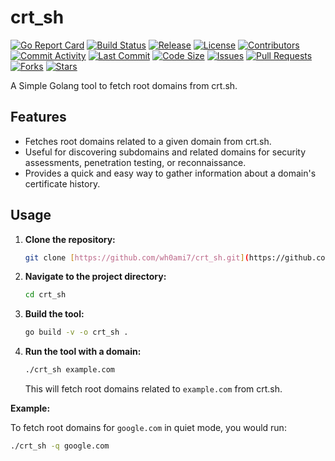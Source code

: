 # crt_sh

[![Go Report Card](https://goreportcard.com/badge/github.com/wh0ami7/crt_sh)](https://goreportcard.com/report/github.com/wh0ami7/crt_sh)
[![Build Status](https://github.com/wh0ami7/crt_sh/actions/workflows/release.yml/badge.svg)](https://github.com/wh0ami7/crt_sh/actions/workflows/go.yml)
[![Release](https://img.shields.io/github/v/release/wh0ami7/crt_sh)](https://github.com/wh0ami7/crt_sh/releases)
[![License](https://img.shields.io/github/license/wh0ami7/crt_sh)](https://github.com/wh0ami7/crt_sh/blob/main/LICENSE)
[![Contributors](https://img.shields.io/github/contributors/wh0ami7/crt_sh)](https://github.com/wh0ami7/crt_sh/graphs/contributors)
[![Commit Activity](https://img.shields.io/github/commit-activity/m/wh0ami7/crt_sh)](https://github.com/wh0ami7/crt_sh/graphs/commit-activity)
[![Last Commit](https://img.shields.io/github/last-commit/wh0ami7/crt_sh)](https://github.com/wh0ami7/crt_sh/commits/main)
[![Code Size](https://img.shields.io/github/languages/code-size/wh0ami7/crt_sh)](https://github.com/wh0ami7/crt_sh)
[![Issues](https://img.shields.io/github/issues/wh0ami7/crt_sh)](https://github.com/wh0ami7/crt_sh/issues)
[![Pull Requests](https://img.shields.io/github/issues-pr/wh0ami7/crt_sh)](https://github.com/wh0ami7/crt_sh/pulls)
[![Forks](https://img.shields.io/github/forks/wh0ami7/crt_sh)](https://github.com/wh0ami7/crt_sh/network/members)
[![Stars](https://img.shields.io/github/stars/wh0ami7/crt_sh)](https://github.com/wh0ami7/crt_sh/stargazers)

A Simple Golang tool to fetch root domains from crt.sh.

## Features

* Fetches root domains related to a given domain from crt.sh.
* Useful for discovering subdomains and related domains for security assessments, penetration testing, or reconnaissance.
* Provides a quick and easy way to gather information about a domain's certificate history.

## Usage

1.  **Clone the repository:**

    ```bash
    git clone [https://github.com/wh0ami7/crt_sh.git](https://github.com/wh0ami7/crt_sh.git)
    ```

2.  **Navigate to the project directory:**

    ```bash
    cd crt_sh
    ```

3.  **Build the tool:**

    ```bash
    go build -v -o crt_sh .
    ```

4.  **Run the tool with a domain:**

    ```bash
    ./crt_sh example.com
    ```

    This will fetch root domains related to `example.com` from crt.sh.

**Example:**

To fetch root domains for `google.com` in quiet mode, you would run:

```bash
./crt_sh -q google.com
